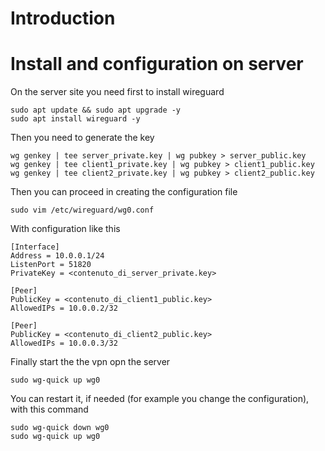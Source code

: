 # Introduction


# Install and configuration on server

On the server site you need first to install wireguard

```
sudo apt update && sudo apt upgrade -y
sudo apt install wireguard -y
```

Then you need to generate the key
```
wg genkey | tee server_private.key | wg pubkey > server_public.key
wg genkey | tee client1_private.key | wg pubkey > client1_public.key
wg genkey | tee client2_private.key | wg pubkey > client2_public.key
```

Then you can proceed in creating the configuration file

```
sudo vim /etc/wireguard/wg0.conf
```

With configuration like this

```
[Interface]
Address = 10.0.0.1/24
ListenPort = 51820
PrivateKey = <contenuto_di_server_private.key>

[Peer]
PublicKey = <contenuto_di_client1_public.key>
AllowedIPs = 10.0.0.2/32

[Peer]
PublicKey = <contenuto_di_client2_public.key>
AllowedIPs = 10.0.0.3/32
```

Finally start the the vpn opn the server

```
sudo wg-quick up wg0
```

You can restart it, if needed (for example you change the configuration), with this command
```
sudo wg-quick down wg0
sudo wg-quick up wg0
```

